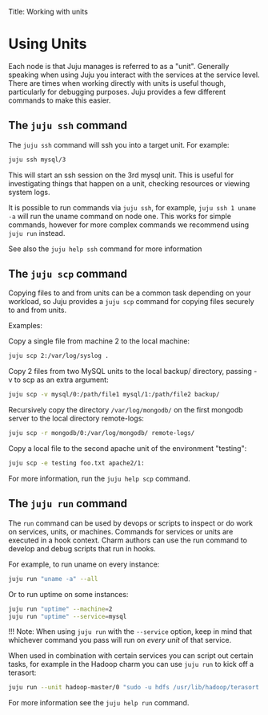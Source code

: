 Title: Working with units

# Using Units

Each node is that Juju manages is referred to as a "unit". Generally speaking
when using Juju you interact with the services at the service level. There are
times when working directly with units is useful though, particularly for
debugging purposes. Juju provides a few different commands to make this
easier.

## The `juju ssh` command

The `juju ssh` command will ssh you into a target unit. For example:

```bash
juju ssh mysql/3
```

This will start an ssh session on the 3rd mysql unit. This is useful for
investigating things that happen on a unit, checking resources or viewing
system logs.

It is possible to run commands via `juju ssh`, for example, `juju ssh 1 uname
-a` will run the uname command on node one. This works for simple commands,
however for more complex commands we recommend using `juju run` instead.

See also the `juju help ssh` command for more information

## The `juju scp` command

Copying files to and from units can be a common task depending on your
workload, so Juju provides a `juju scp` command for copying files securely to
and from units.

Examples:

Copy a single file from machine 2 to the local machine:

```bash
juju scp 2:/var/log/syslog .
```

Copy 2 files from two MySQL units to the local backup/ directory, passing -v to
scp as an extra argument:

```bash
juju scp -v mysql/0:/path/file1 mysql/1:/path/file2 backup/
```

Recursively copy the directory `/var/log/mongodb/` on the first mongodb server
to the local directory remote-logs:

```bash
juju scp -r mongodb/0:/var/log/mongodb/ remote-logs/
```

Copy a local file to the second apache unit of the environment "testing":

```bash
juju scp -e testing foo.txt apache2/1:
```

For more information, run the `juju help scp` command.

## The `juju run` command

The `run` command can be used by devops or scripts to inspect or do work on
services, units, or machines. Commands for services or units are executed in a
hook context. Charm authors can use the run command to develop and debug
scripts that run in hooks.

For example, to run uname on every instance:

```bash
juju run "uname -a" --all
```

Or to run uptime on some instances:

```bash
juju run "uptime" --machine=2
juju run "uptime" --service=mysql
```

!!! Note: When using `juju run` with the `--service` option, keep in mind that
whichever command you pass will run on *every unit* of that service.

When used in combination with certain services you can script out certain
tasks, for example in the Hadoop charm you can use `juju run` to kick off a
terasort:

```bash
juju run --unit hadoop-master/0 "sudo -u hdfs /usr/lib/hadoop/terasort.sh"
```

For more information see the `juju help run` command.

